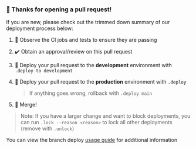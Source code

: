 ### 👋 Thanks for opening a pull request!

If you are new, please check out the trimmed down summary of our deployment process below:

1. 👀 Observe the CI jobs and tests to ensure they are passing
1. ✔️ Obtain an approval/review on this pull request
1. 🚀 Deploy your pull request to the **development** environment with `.deploy to development`
1. 🚀 Deploy your pull request to the **production** environment with `.deploy`

    > If anything goes wrong, rollback with `.deploy main`

1. 🎉 Merge!

> Note: If you have a larger change and want to block deployments, you can run `.lock --reason <reason>` to lock all other deployments (remove with `.unlock`)

You can view the branch deploy [usage guide](https://github.com/github/branch-deploy/blob/main/docs/usage.md) for additional information
